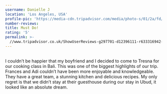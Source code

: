 ```yaml
---
username: Danielle J
location: 'Los Angeles, USA'
profile-pic: 'https://media-cdn.tripadvisor.com/media/photo-s/01/2a/fd/8c/avatar.jpg'
number-reviews:
title: Must Do!
rating: '5'
permalink: >-
  //www.tripadvisor.co.uk/ShowUserReviews-g297701-d12396111-r633316942-Tresna_Bali_Cooking_School-Ubud_Gianyar_Bali.html
---
```


<br>I couldn’t be happier that my boyfriend and I decided to come to Tresna for our cooking class in Bali. This was one of the biggest highlights of our trip. Frances and Adi couldn’t have been more enjoyable and knowledgeable. They have a great team, a stunning kitchen and delicious recipes. My only regret is that we didn’t stay at their guesthouse during our stay in Ubud, it looked like an absolute dream.